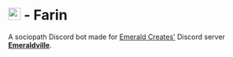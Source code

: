 # <img src="https://user-images.githubusercontent.com/80713508/196336586-09021897-529a-47bc-bb79-14afb3af7064.png" width="25"> - Farin

A sociopath Discord bot made for [Emerald Creates'](https://instagram.com/emerald.creates) Discord server [**Emeraldville**](https://discord.gg/vpChgAtavY).
